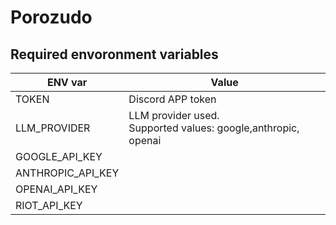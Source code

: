 # Porozudo

## Required envoronment variables

| ENV var           | Value                                                            |
|-------------------|------------------------------------------------------------------|
| TOKEN             | Discord APP token                                                |
| LLM_PROVIDER      | LLM provider used.<br>Supported values: google,anthropic, openai |
| GOOGLE_API_KEY    |                                                                  |
| ANTHROPIC_API_KEY |                                                                  |
| OPENAI_API_KEY    |                                                                  |
| RIOT_API_KEY      |                                                                  |
